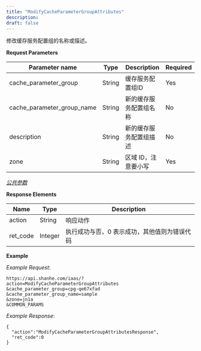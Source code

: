 ```yaml
---
title: "ModifyCacheParameterGroupAttributes"
description: 
draft: false
---
```




修改缓存服务配置组的名称或描述。

**Request Parameters**

| Parameter name | Type | Description | Required |
| --- | --- | --- | --- |
| cache_parameter_group | String | 缓存服务配置组ID | Yes |
| cache_parameter_group_name | String | 新的缓存服务配置组名称 | No |
| description | String | 新的缓存服务配置组描述 | No |
| zone | String | 区域 ID，注意要小写 | Yes |

[_公共参数_](../../../parameters/)

**Response Elements**

| Name | Type | Description |
| --- | --- | --- |
| action | String | 响应动作 |
| ret_code | Integer | 执行成功与否，0 表示成功，其他值则为错误代码 |

**Example**

_Example Request_:

```
https://api.shanhe.com/iaas/?action=ModifyCacheParameterGroupAttributes
&cache_parameter_group=cpg-qe67xfad
&cache_parameter_group_name=sample
&zone=jn1a
&COMMON_PARAMS
```

_Example Response_:

```
{
  "action":"ModifyCacheParameterGroupAttributesResponse",
  "ret_code":0
}
```
